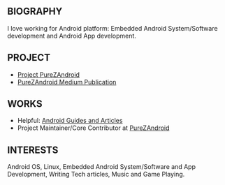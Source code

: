 ## BIOGRAPHY
I love working for Android platform: Embedded Android System/Software development and Android App development.

## PROJECT
- [Project PureZAndroid](https://github.com/purezandroid)
- [PureZAndroid Medium Publication](https://medium.com/purezandroid)

## WORKS
- Helpful: [Android Guides and Articles](https://github.com/zawzaww/android-tutorials)
- Project Maintainer/Core Contributor at [PureZAndroid](https://github.com/purezandroid)

## INTERESTS
Android OS, Linux, Embedded Android System/Software and App Development, Writing Tech articles, Music and Game Playing.
